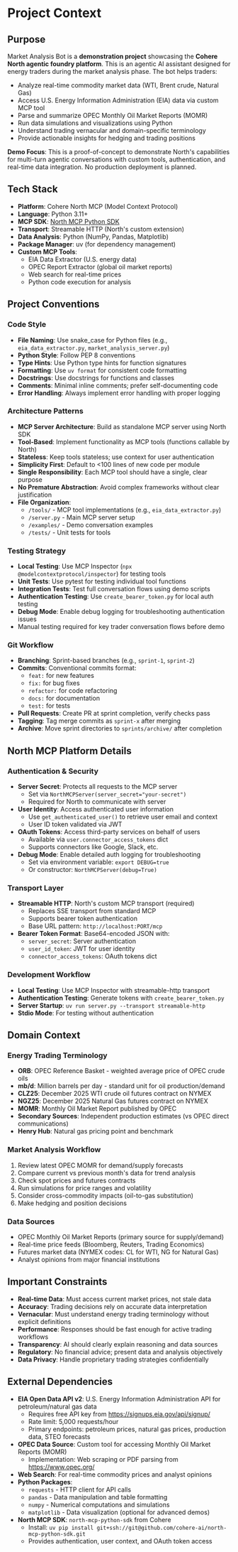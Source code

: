 # Project Context

## Purpose
Market Analysis Bot is a **demonstration project** showcasing the **Cohere North agentic foundry platform**. This is an agentic AI assistant designed for energy traders during the market analysis phase. The bot helps traders:
- Analyze real-time commodity market data (WTI, Brent crude, Natural Gas)
- Access U.S. Energy Information Administration (EIA) data via custom MCP tool
- Parse and summarize OPEC Monthly Oil Market Reports (MOMR)
- Run data simulations and visualizations using Python
- Understand trading vernacular and domain-specific terminology
- Provide actionable insights for hedging and trading positions

**Demo Focus**: This is a proof-of-concept to demonstrate North's capabilities for multi-turn agentic conversations with custom tools, authentication, and real-time data integration. No production deployment is planned.

## Tech Stack
- **Platform**: Cohere North MCP (Model Context Protocol)
- **Language**: Python 3.11+
- **MCP SDK**: [North MCP Python SDK](https://github.com/cohere-ai/north-mcp-python-sdk)
- **Transport**: Streamable HTTP (North's custom extension)
- **Data Analysis**: Python (NumPy, Pandas, Matplotlib)
- **Package Manager**: uv (for dependency management)
- **Custom MCP Tools**: 
  - EIA Data Extractor (U.S. energy data)
  - OPEC Report Extractor (global oil market reports)
  - Web search for real-time prices
  - Python code execution for analysis

## Project Conventions

### Code Style
- **File Naming**: Use snake_case for Python files (e.g., `eia_data_extractor.py`, `market_analysis_server.py`)
- **Python Style**: Follow PEP 8 conventions
- **Type Hints**: Use Python type hints for function signatures
- **Formatting**: Use `uv format` for consistent code formatting
- **Docstrings**: Use docstrings for functions and classes
- **Comments**: Minimal inline comments; prefer self-documenting code
- **Error Handling**: Always implement error handling with proper logging

### Architecture Patterns
- **MCP Server Architecture**: Build as standalone MCP server using North SDK
- **Tool-Based**: Implement functionality as MCP tools (functions callable by North)
- **Stateless**: Keep tools stateless; use context for user authentication
- **Simplicity First**: Default to <100 lines of new code per module
- **Single Responsibility**: Each MCP tool should have a single, clear purpose
- **No Premature Abstraction**: Avoid complex frameworks without clear justification
- **File Organization**: 
  - `/tools/` - MCP tool implementations (e.g., `eia_data_extractor.py`)
  - `/server.py` - Main MCP server setup
  - `/examples/` - Demo conversation examples
  - `/tests/` - Unit tests for tools

### Testing Strategy
- **Local Testing**: Use MCP Inspector (`npx @modelcontextprotocol/inspector`) for testing tools
- **Unit Tests**: Use pytest for testing individual tool functions
- **Integration Tests**: Test full conversation flows using demo scripts
- **Authentication Testing**: Use `create_bearer_token.py` for local auth testing
- **Debug Mode**: Enable debug logging for troubleshooting authentication issues
- Manual testing required for key trader conversation flows before demo

### Git Workflow
- **Branching**: Sprint-based branches (e.g., `sprint-1`, `sprint-2`)
- **Commits**: Conventional commits format:
  - `feat:` for new features
  - `fix:` for bug fixes
  - `refactor:` for code refactoring
  - `docs:` for documentation
  - `test:` for tests
- **Pull Requests**: Create PR at sprint completion, verify checks pass
- **Tagging**: Tag merge commits as `sprint-x` after merging
- **Archive**: Move sprint directories to `sprints/archive/` after completion

## North MCP Platform Details

### Authentication & Security
- **Server Secret**: Protects all requests to the MCP server
  - Set via `NorthMCPServer(server_secret="your-secret")`
  - Required for North to communicate with server
- **User Identity**: Access authenticated user information
  - Use `get_authenticated_user()` to retrieve user email and context
  - User ID token validated via JWT
- **OAuth Tokens**: Access third-party services on behalf of users
  - Available via `user.connector_access_tokens` dict
  - Supports connectors like Google, Slack, etc.
- **Debug Mode**: Enable detailed auth logging for troubleshooting
  - Set via environment variable: `export DEBUG=true`
  - Or constructor: `NorthMCPServer(debug=True)`

### Transport Layer
- **Streamable HTTP**: North's custom MCP transport (required)
  - Replaces SSE transport from standard MCP
  - Supports bearer token authentication
  - Base URL pattern: `http://localhost:PORT/mcp`
- **Bearer Token Format**: Base64-encoded JSON with:
  - `server_secret`: Server authentication
  - `user_id_token`: JWT for user identity
  - `connector_access_tokens`: OAuth tokens dict

### Development Workflow
- **Local Testing**: Use MCP Inspector with streamable-http transport
- **Authentication Testing**: Generate tokens with `create_bearer_token.py`
- **Server Startup**: `uv run server.py --transport streamable-http`
- **Stdio Mode**: For testing without authentication

## Domain Context

### Energy Trading Terminology
- **ORB**: OPEC Reference Basket - weighted average price of OPEC crude oils
- **mb/d**: Million barrels per day - standard unit for oil production/demand
- **CLZ25**: December 2025 WTI crude oil futures contract on NYMEX
- **NGZ25**: December 2025 Natural Gas futures contract on NYMEX
- **MOMR**: Monthly Oil Market Report published by OPEC
- **Secondary Sources**: Independent production estimates (vs OPEC direct communications)
- **Henry Hub**: Natural gas pricing point and benchmark

### Market Analysis Workflow
1. Review latest OPEC MOMR for demand/supply forecasts
2. Compare current vs previous month's data for trend analysis
3. Check spot prices and futures contracts
4. Run simulations for price ranges and volatility
5. Consider cross-commodity impacts (oil-to-gas substitution)
6. Make hedging and position decisions

### Data Sources
- OPEC Monthly Oil Market Reports (primary source for supply/demand)
- Real-time price feeds (Bloomberg, Reuters, Trading Economics)
- Futures market data (NYMEX codes: CL for WTI, NG for Natural Gas)
- Analyst opinions from major financial institutions

## Important Constraints
- **Real-time Data**: Must access current market prices, not stale data
- **Accuracy**: Trading decisions rely on accurate data interpretation
- **Vernacular**: Must understand energy trading terminology without explicit definitions
- **Performance**: Responses should be fast enough for active trading workflows
- **Transparency**: AI should clearly explain reasoning and data sources
- **Regulatory**: No financial advice; present data and analysis objectively
- **Data Privacy**: Handle proprietary trading strategies confidentially

## External Dependencies
- **EIA Open Data API v2**: U.S. Energy Information Administration API for petroleum/natural gas data
  - Requires free API key from https://signups.eia.gov/api/signup/
  - Rate limit: 5,000 requests/hour
  - Primary endpoints: petroleum prices, natural gas prices, production data, STEO forecasts
- **OPEC Data Source**: Custom tool for accessing Monthly Oil Market Reports (MOMR)
  - Implementation: Web scraping or PDF parsing from https://www.opec.org/
- **Web Search**: For real-time commodity prices and analyst opinions
- **Python Packages**:
  - `requests` - HTTP client for API calls
  - `pandas` - Data manipulation and table formatting
  - `numpy` - Numerical computations and simulations
  - `matplotlib` - Data visualization (optional for advanced demos)
- **North MCP SDK**: `north-mcp-python-sdk` from Cohere
  - Install: `uv pip install git+ssh://git@github.com/cohere-ai/north-mcp-python-sdk.git`
  - Provides authentication, user context, and OAuth token access
